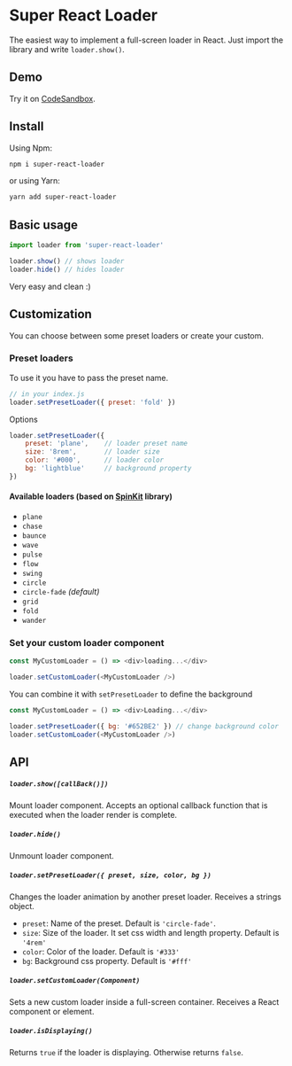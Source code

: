 # Super React Loader
The easiest way to implement a full-screen loader in React.
Just import the library and write `loader.show()`.

## Demo
Try it on [CodeSandbox](https://codesandbox.io/s/super-react-loader-y7epr?file=/src/App.js).

## Install
Using Npm:
```bash
npm i super-react-loader
```
or using Yarn:
```bash
yarn add super-react-loader
```

## Basic usage
```javascript
import loader from 'super-react-loader'

loader.show() // shows loader
loader.hide() // hides loader
```
Very easy and clean :)

## Customization
You can choose between some preset loaders or create your custom.

### Preset loaders
To use it you have to pass the preset name.
```javascript
// in your index.js
loader.setPresetLoader({ preset: 'fold' })
```
Options
```javascript
loader.setPresetLoader({
    preset: 'plane',    // loader preset name
    size: '8rem',       // loader size
    color: '#000',      // loader color
    bg: 'lightblue'     // background property
})
```
#### Available loaders (based on [SpinKit](https://github.com/tobiasahlin/SpinKit) library)
- `plane`
- `chase`
- `baunce`
- `wave`
- `pulse`
- `flow`
- `swing`
- `circle`
- `circle-fade` _(default)_
- `grid`
- `fold`
- `wander`

### Set your custom loader component
```javascript
const MyCustomLoader = () => <div>loading...</div>

loader.setCustomLoader(<MyCustomLoader />)
```

You can combine it with `setPresetLoader` to define the background
```javascript
const MyCustomLoader = () => <div>Loading...</div>

loader.setPresetLoader({ bg: '#652BE2' }) // change background color
loader.setCustomLoader(<MyCustomLoader />)
```

## API
##### `loader.show([callBack()])`
Mount loader component.
Accepts an optional callback function that is executed when the loader render is complete.

##### `loader.hide()`
Unmount loader component.

##### `loader.setPresetLoader({ preset, size, color, bg })`
Changes the loader animation by another preset loader.
Receives a strings object.
- `preset`: Name of the preset. Default is `'circle-fade'`.
- `size`: Size of the loader. It set css width and length property. Default is `'4rem'`
- `color`: Color of the loader. Default is `'#333'`
- `bg`: Background css property. Default is `'#fff'`

##### `loader.setCustomLoader(Component)`
Sets a new custom loader inside a full-screen container.
Receives a React component or element.

##### `loader.isDisplaying()`
Returns `true` if the loader is displaying. Otherwise returns `false`.
